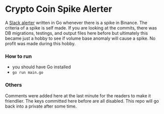 # Crypto Coin Spike Alerter

A [Slack alerter](https://github.com/natoen/duckcoyn/blob/0f99beca52cf048d866319a40f089581e86455d2/helpers/helpers.go#L134) written in Go whenever there is a spike in Binance. The criteria
of a spike is self made. If you are looking at the commits, there was DB migrations,
testings, and output files here before but ultimately this became just a hobby to
see if volume base anomaly will cause a spike. No profit was made during this hobby.

### How to run

- you should have Go installed
- `go run main.go`

### Others

Comments were added here at the last minute for the readers to make it
friendlier. The keys committed here before are all disabled. This repo will go
back into a private after some time.
